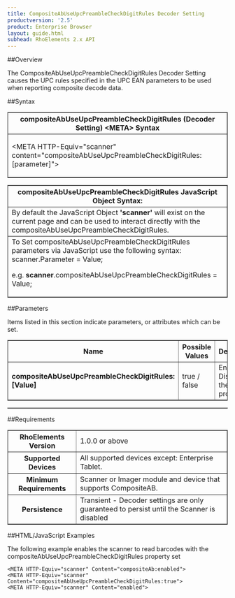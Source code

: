 ```yaml
---
title: CompositeAbUseUpcPreambleCheckDigitRules Decoder Setting
productversion: '2.5'
product: Enterprise Browser
layout: guide.html
subhead: RhoElements 2.x API
---
```


##Overview

The CompositeAbUseUpcPreambleCheckDigitRules Decoder Setting causes the UPC rules specified in the UPC EAN parameters to be used when reporting composite decode data.

##Syntax

<table class="facelift" style="width:100%" border="1" padding="5px"> <tr><th class="tableHeading">compositeAbUseUpcPreambleCheckDigitRules (Decoder Setting) &lt;META&gt; Syntax
</th></tr><tr><td class="clsSyntaxCells clsOddRow"><p>&lt;META HTTP-Equiv="scanner" content="compositeAbUseUpcPreambleCheckDigitRules:[parameter]"&gt;</p></td></tr></table>
<table class="facelift" style="width:100%" border="1" padding="5px"> <tr><th class="tableHeading">compositeAbUseUpcPreambleCheckDigitRules JavaScript Object Syntax:</th></tr><tr><td class="clsSyntaxCells clsOddRow">
By default the JavaScript Object <b>'scanner'</b> will exist on the current page and can be used to interact directly with the compositeAbUseUpcPreambleCheckDigitRules.
</td></tr><tr><td class="clsSyntaxCells clsEvenRow">
To Set compositeAbUseUpcPreambleCheckDigitRules parameters via JavaScript use the following syntax: scanner.Parameter = Value;
<P />e.g. <b>scanner</b>.compositeAbUseUpcPreambleCheckDigitRules = Value;
</td></tr></table>

##Parameters


Items listed in this section indicate parameters, or attributes which can be set.
<table class="facelift" style="width:100%" border="1" padding="5px"> <col width="20%" /><col width="20%" /><col width="38%" /><col width="22%" /><tr><th class="tableHeading">Name</th><th class="tableHeading">Possible Values</th><th class="tableHeading">Description</th><th class="tableHeading">Default Value</th></tr><tr><td class="clsSyntaxCells clsOddRow"><b>compositeAbUseUpcPreambleCheckDigitRules:[Value]
</b></td><td class="clsSyntaxCells clsOddRow">true / false</td><td class="clsSyntaxCells clsOddRow">Enables / Disables the property.</td><td class="clsSyntaxCells clsOddRow">Device specific</td></tr></table>
<table class="facelift" style="width:100%" border="1" padding="5px"> <col width="78%" /><col width="8%" /><col width="1%" /><col width="5%" /><col width="1%" /><col width="5%" /><col width="2%" /></table>





##Requirements

<table class="facelift" style="width:100%" border="1" padding="5px"> <tr><th class="tableHeading">RhoElements Version</th><td class="clsSyntaxCell clsEvenRow">1.0.0 or above
</td></tr><tr><th class="tableHeading">Supported Devices</th><td class="clsSyntaxCell clsOddRow">All supported devices except: Enterprise Tablet.</td></tr><tr><th class="tableHeading">Minimum Requirements</th><td class="clsSyntaxCell clsOddRow">Scanner or Imager module and device that supports CompositeAB.</td></tr><tr><th class="tableHeading">Persistence</th><td class="clsSyntaxCell clsEvenRow">Transient - Decoder settings are only guaranteed to persist until the Scanner is disabled</td></tr></table>


##HTML/JavaScript Examples

The following example enables the scanner to read barcodes with the compositeAbUseUpcPreambleCheckDigitRules property set

	<META HTTP-Equiv="scanner" Content="compositeAb:enabled">
	<META HTTP-Equiv="scanner" Content="compositeAbUseUpcPreambleCheckDigitRules:true">
	<META HTTP-Equiv="scanner" Content="enabled">
					





